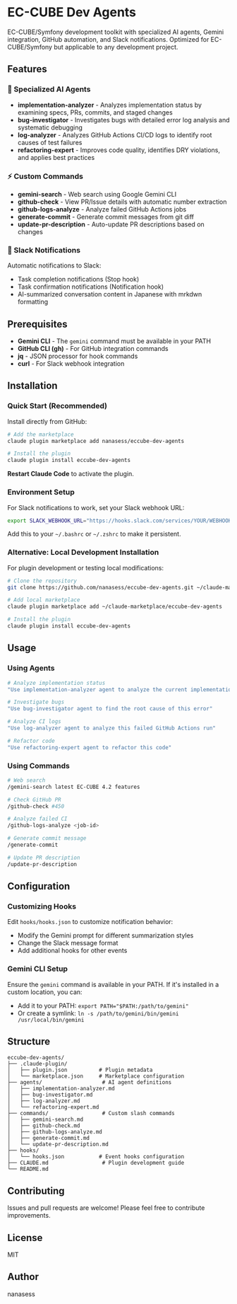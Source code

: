 # EC-CUBE Dev Agents

EC-CUBE/Symfony development toolkit with specialized AI agents, Gemini integration, GitHub automation, and Slack notifications. Optimized for EC-CUBE/Symfony but applicable to any development project.

## Features

### 🤖 Specialized AI Agents

- **implementation-analyzer** - Analyzes implementation status by examining specs, PRs, commits, and staged changes
- **bug-investigator** - Investigates bugs with detailed error log analysis and systematic debugging
- **log-analyzer** - Analyzes GitHub Actions CI/CD logs to identify root causes of test failures
- **refactoring-expert** - Improves code quality, identifies DRY violations, and applies best practices

### ⚡ Custom Commands

- **gemini-search** - Web search using Google Gemini CLI
- **github-check** - View PR/Issue details with automatic number extraction
- **github-logs-analyze** - Analyze failed GitHub Actions jobs
- **generate-commit** - Generate commit messages from git diff
- **update-pr-description** - Auto-update PR descriptions based on changes

### 🔔 Slack Notifications

Automatic notifications to Slack:
- Task completion notifications (Stop hook)
- Task confirmation notifications (Notification hook)
- AI-summarized conversation content in Japanese with mrkdwn formatting

## Prerequisites

- **Gemini CLI** - The `gemini` command must be available in your PATH
- **GitHub CLI (gh)** - For GitHub integration commands
- **jq** - JSON processor for hook commands
- **curl** - For Slack webhook integration

## Installation

### Quick Start (Recommended)

Install directly from GitHub:

```bash
# Add the marketplace
claude plugin marketplace add nanasess/eccube-dev-agents

# Install the plugin
claude plugin install eccube-dev-agents
```

**Restart Claude Code** to activate the plugin.

### Environment Setup

For Slack notifications to work, set your Slack webhook URL:

```bash
export SLACK_WEBHOOK_URL="https://hooks.slack.com/services/YOUR/WEBHOOK/URL"
```

Add this to your `~/.bashrc` or `~/.zshrc` to make it persistent.

### Alternative: Local Development Installation

For plugin development or testing local modifications:

```bash
# Clone the repository
git clone https://github.com/nanasess/eccube-dev-agents.git ~/claude-marketplace/eccube-dev-agents

# Add local marketplace
claude plugin marketplace add ~/claude-marketplace/eccube-dev-agents

# Install the plugin
claude plugin install eccube-dev-agents
```

## Usage

### Using Agents

```bash
# Analyze implementation status
"Use implementation-analyzer agent to analyze the current implementation"

# Investigate bugs
"Use bug-investigator agent to find the root cause of this error"

# Analyze CI logs
"Use log-analyzer agent to analyze this failed GitHub Actions run"

# Refactor code
"Use refactoring-expert agent to refactor this code"
```

### Using Commands

```bash
# Web search
/gemini-search latest EC-CUBE 4.2 features

# Check GitHub PR
/github-check #450

# Analyze failed CI
/github-logs-analyze <job-id>

# Generate commit message
/generate-commit

# Update PR description
/update-pr-description
```

## Configuration

### Customizing Hooks

Edit `hooks/hooks.json` to customize notification behavior:

- Modify the Gemini prompt for different summarization styles
- Change the Slack message format
- Add additional hooks for other events

### Gemini CLI Setup

Ensure the `gemini` command is available in your PATH. If it's installed in a custom location, you can:
- Add it to your PATH: `export PATH="$PATH:/path/to/gemini"`
- Or create a symlink: `ln -s /path/to/gemini/bin/gemini /usr/local/bin/gemini`

## Structure

```
eccube-dev-agents/
├── .claude-plugin/
│   ├── plugin.json          # Plugin metadata
│   └── marketplace.json     # Marketplace configuration
├── agents/                   # AI agent definitions
│   ├── implementation-analyzer.md
│   ├── bug-investigator.md
│   ├── log-analyzer.md
│   └── refactoring-expert.md
├── commands/                 # Custom slash commands
│   ├── gemini-search.md
│   ├── github-check.md
│   ├── github-logs-analyze.md
│   ├── generate-commit.md
│   └── update-pr-description.md
├── hooks/
│   └── hooks.json           # Event hooks configuration
├── CLAUDE.md                 # Plugin development guide
└── README.md
```

## Contributing

Issues and pull requests are welcome! Please feel free to contribute improvements.

## License

MIT

## Author

nanasess
